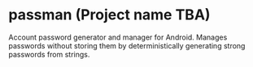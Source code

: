 # passman (Project name TBA)
Account password generator and manager for Android. Manages passwords without storing them by deterministically generating strong passwords from strings.
